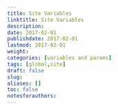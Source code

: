 ```yaml
---
title: Site Variables
linktitle: Site Variables
description:
date: 2017-02-01
publishdate: 2017-02-01
lastmod: 2017-02-01
weight:
categories: [variables and params]
tags: [global,site]
draft: false
slug:
aliases: []
toc: false
notesforauthors:
---
```

